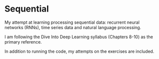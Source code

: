 # Sequential

My attempt at learning processing sequential data: recurrent neural networks (RNNs), time series data and natural language processing.

I am following the Dive Into Deep Learning syllabus (Chapters 8-10) as the primary reference.

In addition to running the code, my attempts on the exercises are included. 
